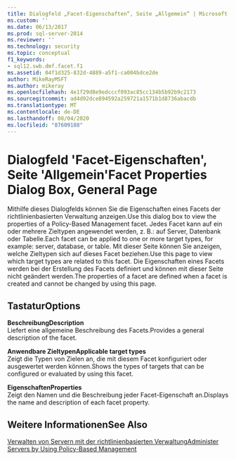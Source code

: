 ```yaml
---
title: Dialogfeld „Facet-Eigenschaften“, Seite „Allgemein“ | Microsoft-Dokumentation
ms.custom: ''
ms.date: 06/13/2017
ms.prod: sql-server-2014
ms.reviewer: ''
ms.technology: security
ms.topic: conceptual
f1_keywords:
- sql12.swb.dmf.facet.f1
ms.assetid: 04f1d325-832d-4889-a5f1-ca004bdce2de
author: MikeRayMSFT
ms.author: mikeray
ms.openlocfilehash: 4e1f29d8e9edcccf093ac85cc134b5b92b9c2173
ms.sourcegitcommit: ad4d92dce894592a259721a1571b1d8736abacdb
ms.translationtype: MT
ms.contentlocale: de-DE
ms.lasthandoff: 08/04/2020
ms.locfileid: "87609188"
---
```

# <a name="facet-properties-dialog-box-general-page"></a><span data-ttu-id="458b2-102">Dialogfeld 'Facet-Eigenschaften', Seite 'Allgemein'</span><span class="sxs-lookup"><span data-stu-id="458b2-102">Facet Properties Dialog Box, General Page</span></span>
  <span data-ttu-id="458b2-103">Mithilfe dieses Dialogfelds können Sie die Eigenschaften eines Facets der richtlinienbasierten Verwaltung anzeigen.</span><span class="sxs-lookup"><span data-stu-id="458b2-103">Use this dialog box to view the properties of a Policy-Based Management facet.</span></span> <span data-ttu-id="458b2-104">Jedes Facet kann auf ein oder mehrere Zieltypen angewendet werden, z. B.: auf Server, Datenbank oder Tabelle.</span><span class="sxs-lookup"><span data-stu-id="458b2-104">Each facet can be applied to one or more target types, for example: server, database, or table.</span></span> <span data-ttu-id="458b2-105">Mit dieser Seite können Sie anzeigen, welche Zieltypen sich auf dieses Facet beziehen.</span><span class="sxs-lookup"><span data-stu-id="458b2-105">Use this page to view which target types are related to this facet.</span></span> <span data-ttu-id="458b2-106">Die Eigenschaften eines Facets werden bei der Erstellung des Facets definiert und können mit dieser Seite nicht geändert werden.</span><span class="sxs-lookup"><span data-stu-id="458b2-106">The properties of a facet are defined when a facet is created and cannot be changed by using this page.</span></span>  
  
## <a name="options"></a><span data-ttu-id="458b2-107">Tastatur</span><span class="sxs-lookup"><span data-stu-id="458b2-107">Options</span></span>  
 <span data-ttu-id="458b2-108">**Beschreibung**</span><span class="sxs-lookup"><span data-stu-id="458b2-108">**Description**</span></span>  
 <span data-ttu-id="458b2-109">Liefert eine allgemeine Beschreibung des Facets.</span><span class="sxs-lookup"><span data-stu-id="458b2-109">Provides a general description of the facet.</span></span>  
  
 <span data-ttu-id="458b2-110">**Anwendbare Zieltypen**</span><span class="sxs-lookup"><span data-stu-id="458b2-110">**Applicable target types**</span></span>  
 <span data-ttu-id="458b2-111">Zeigt die Typen von Zielen an, die mit diesem Facet konfiguriert oder ausgewertet werden können.</span><span class="sxs-lookup"><span data-stu-id="458b2-111">Shows the types of targets that can be configured or evaluated by using this facet.</span></span>  
  
 <span data-ttu-id="458b2-112">**Eigenschaften**</span><span class="sxs-lookup"><span data-stu-id="458b2-112">**Properties**</span></span>  
 <span data-ttu-id="458b2-113">Zeigt den Namen und die Beschreibung jeder Facet-Eigenschaft an.</span><span class="sxs-lookup"><span data-stu-id="458b2-113">Displays the name and description of each facet property.</span></span>  
  
## <a name="see-also"></a><span data-ttu-id="458b2-114">Weitere Informationen</span><span class="sxs-lookup"><span data-stu-id="458b2-114">See Also</span></span>  
 [<span data-ttu-id="458b2-115">Verwalten von Servern mit der richtlinienbasierten Verwaltung</span><span class="sxs-lookup"><span data-stu-id="458b2-115">Administer Servers by Using Policy-Based Management</span></span>](administer-servers-by-using-policy-based-management.md)  
  
  
